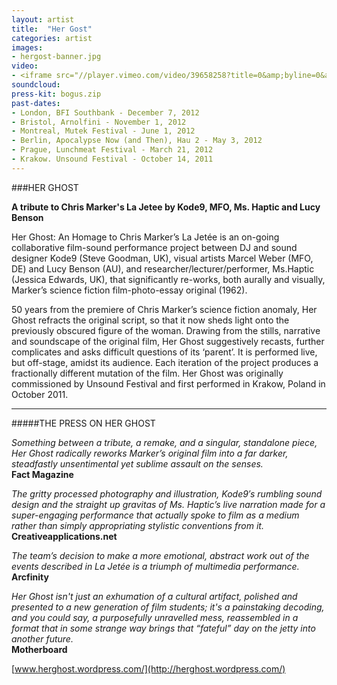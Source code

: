```yaml
---
layout: artist
title:  "Her Gost"
categories: artist
images:
- hergost-banner.jpg
video:
- <iframe src="//player.vimeo.com/video/39658258?title=0&amp;byline=0&amp;portrait=0&amp;color=ff555d" width="212" height="119" frameborder="0" webkitallowfullscreen mozallowfullscreen allowfullscreen></iframe>
soundcloud:
press-kit: bogus.zip 
past-dates:
- London, BFI Southbank - December 7, 2012
- Bristol, Arnolfini - November 1, 2012 
- Montreal, Mutek Festival - June 1, 2012 
- Berlin, Apocalypse Now (and Then), Hau 2 - May 3, 2012 
- Prague, Lunchmeat Festival - March 21, 2012
- Krakow. Unsound Festival - October 14, 2011
---
```


###HER GHOST

**A tribute to Chris Marker's La Jetee by Kode9, MFO, Ms. Haptic and Lucy Benson**

Her Ghost: An Homage to Chris Marker’s La Jetée is an on-going collaborative film-sound performance project between DJ and sound designer Kode9 (Steve Goodman, UK), visual artists Marcel Weber (MFO, DE) and Lucy Benson (AU), and researcher/lecturer/performer, Ms.Haptic (Jessica Edwards, UK), that significantly re-works, both aurally and visually, Marker’s science fiction film-photo-essay original (1962).

50 years from the premiere of Chris Marker’s science fiction anomaly, Her Ghost refracts the original script, so that it now sheds light onto the previously obscured figure of the woman.  Drawing from the stills, narrative and soundscape of the original film, Her Ghost suggestively recasts, further complicates and asks difficult questions of its ‘parent’. It is performed live, but off-stage, amidst its audience. Each iteration of the project produces a fractionally different mutation of the film. Her Ghost was originally commissioned by Unsound Festival and first performed in Krakow, Poland in October 2011.

- - - 

#####THE PRESS ON HER GHOST

*Something between a tribute, a remake, and a singular, standalone piece, Her Ghost radically reworks Marker’s original film into a far darker, steadfastly unsentimental yet sublime assault on the senses.*  
**Fact Magazine**

*The gritty processed photography and illustration, Kode9′s rumbling sound design and the straight up gravitas of Ms. Haptic’s live narration made for a super-engaging performance that actually spoke to film as a medium rather than simply appropriating stylistic conventions from it.*   
**Creativeapplications.net**

*The team’s decision to make a more emotional, abstract work out of the events described in La Jetée is a triumph of multimedia performance.*   
**Arcfinity**

*Her Ghost isn't just an exhumation of a cultural artifact, polished and presented to a new generation of film students; it's a painstaking decoding, and you could say, a purposefully unravelled mess, reassembled in a format that in some strange way brings that “fateful” day on the jetty into another future.*   
**Motherboard**

[www.herghost.wordpress.com/](http://herghost.wordpress.com/)
